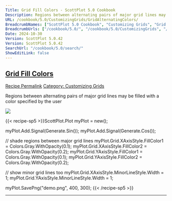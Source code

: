 ```yaml
---
Title: Grid Fill Colors - ScottPlot 5.0 Cookbook
Description: Regions between alternating pairs of major grid lines may be filled with a color specified by the user
URL: /cookbook/5.0/CustomizingGrids/GridAlternatingColors/
BreadcrumbNames: ["ScottPlot 5.0 Cookbook", "Customizing Grids", "Grid Fill Colors"]
BreadcrumbUrls: ["/cookbook/5.0/", "/cookbook/5.0/CustomizingGrids", "/cookbook/5.0/CustomizingGrids/GridAlternatingColors"]
Date: 2024-10-30
Version: ScottPlot 5.0.42
Version: ScottPlot 5.0.42
SearchUrl: "/cookbook/5.0/search/"
ShowEditLink: false
---
```



<h2 style='border-bottom: 0;'><a href='/cookbook/5.0/CustomizingGrids/GridAlternatingColors'>Grid Fill Colors</a></h2>

<div class="d-flex mb-2">
<a class="btn btn-sm btn-primary me-1" href="/cookbook/5.0/CustomizingGrids/GridAlternatingColors">Recipe Permalink</a>
<a class="btn btn-sm btn-success me-1" href="/cookbook/5.0/CustomizingGrids">Category: Customizing Grids</a>
</div>

Regions between alternating pairs of major grid lines may be filled with a color specified by the user

[![](/cookbook/5.0/images/GridAlternatingColors.png?241029205813)](/cookbook/5.0/images/GridAlternatingColors.png?241029205813)

{{< recipe-sp5 >}}ScottPlot.Plot myPlot = new();

myPlot.Add.Signal(Generate.Sin());
myPlot.Add.Signal(Generate.Cos());

// shade regions between major grid lines
myPlot.Grid.XAxisStyle.FillColor1 = Colors.Gray.WithOpacity(0.1);
myPlot.Grid.XAxisStyle.FillColor2 = Colors.Gray.WithOpacity(0.2);
myPlot.Grid.YAxisStyle.FillColor1 = Colors.Gray.WithOpacity(0.1);
myPlot.Grid.YAxisStyle.FillColor2 = Colors.Gray.WithOpacity(0.2);

// show minor grid lines too
myPlot.Grid.XAxisStyle.MinorLineStyle.Width = 1;
myPlot.Grid.YAxisStyle.MinorLineStyle.Width = 1;

myPlot.SavePng("demo.png", 400, 300);
{{< /recipe-sp5 >}}

<hr class='my-5 invisible'>


